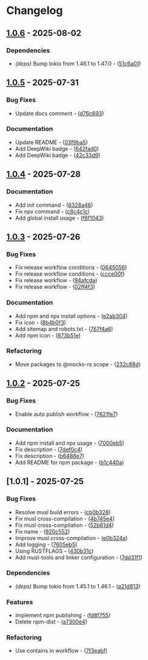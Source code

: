 # Changelog

## [1.0.6](https://github.com/mocks-rs/mocks/compare/1.0.5..1.0.6) - 2025-08-02

### Dependencies

- *(deps)* Bump tokio from 1.46.1 to 1.47.0 - ([51c6a01](https://github.com/mocks-rs/mocks/commit/51c6a014b5654d35b2b9078104765641de40d1c3))

## [1.0.5](https://github.com/mocks-rs/mocks/compare/1.0.4..1.0.5) - 2025-07-31

### Bug Fixes

- Update docs comment - ([d76c693](https://github.com/mocks-rs/mocks/commit/d76c693d4e4df13a4486dafa6cbdaad88acfd8c7))

### Documentation

- Update README - ([03f9ba5](https://github.com/mocks-rs/mocks/commit/03f9ba5ef019fc3e086335eb8d8f030088a7c035))
- Add DeepWiki badge - ([642fad0](https://github.com/mocks-rs/mocks/commit/642fad03c67a568dd8c674ecc50b925400c43219))
- Add DeepWiki badge - ([42c33d9](https://github.com/mocks-rs/mocks/commit/42c33d955ee01b7714aafb269b5eb6a2cef99e97))

## [1.0.4](https://github.com/mocks-rs/mocks/compare/1.0.3..1.0.4) - 2025-07-28

### Documentation

- Add init command - ([6328a46](https://github.com/mocks-rs/mocks/commit/6328a4657e5f8760f0cc9555caa6a2371a38759e))
- Fix npx command - ([c8c4c1c](https://github.com/mocks-rs/mocks/commit/c8c4c1c45c9f9724f6050577dae3a1dd09ef96eb))
- Add global install usage - ([f6f1043](https://github.com/mocks-rs/mocks/commit/f6f10434b17b844ee949b95cc327d57a9eabc42c))

## [1.0.3](https://github.com/mocks-rs/mocks/compare/1.0.2..1.0.3) - 2025-07-26

### Bug Fixes

- Fix release workflow conditions - ([0645056](https://github.com/mocks-rs/mocks/commit/064505649302c8780ab4d4aa78a4d6999fd3e176))
- Fix release workflow conditions - ([ccce00f](https://github.com/mocks-rs/mocks/commit/ccce00f65d92b662caf755b451ceb5a0e2cfeb35))
- Fix release workflow - ([94afcda](https://github.com/mocks-rs/mocks/commit/94afcdaac5e4d3a434a07fc579b6cec4c3716e16))
- Fix release workflow - ([02ff4f3](https://github.com/mocks-rs/mocks/commit/02ff4f318fc7c0dded7509dcb07a0b863c0a5ed8))

### Documentation

- Add npm and npx install options - ([e2ab304](https://github.com/mocks-rs/mocks/commit/e2ab30426d7a3d8d93bea7f4be7866a682fe9796))
- Fix icon - ([8b4b0f3](https://github.com/mocks-rs/mocks/commit/8b4b0f326741fcb45825e96032d952991c1f63be))
- Add sitemap and robots.txt - ([767f4a6](https://github.com/mocks-rs/mocks/commit/767f4a69d6632019fbf42b554b7783e691b95587))
- Add npm icon - ([873b51e](https://github.com/mocks-rs/mocks/commit/873b51ecee8bc47d928f0d10b0df58330d352fca))

### Refactoring

- Move packages to @mocks-rs scope - ([232c88d](https://github.com/mocks-rs/mocks/commit/232c88dbed7e141492cdba13d4c12d27f15c9f83))

## [1.0.2](https://github.com/mocks-rs/mocks/compare/1.0.1..1.0.2) - 2025-07-25

### Bug Fixes

- Enable auto publish workflow - ([7621fe7](https://github.com/mocks-rs/mocks/commit/7621fe7f4488ace59f2874016c4380ff7443e3f8))

### Documentation

- Add npm install and npx usage - ([7000eb5](https://github.com/mocks-rs/mocks/commit/7000eb593b4eb72d59b654821453b5095f1328e9))
- Fix description - ([7def0c4](https://github.com/mocks-rs/mocks/commit/7def0c4fd0e542c114869d73de69cf95237a7748))
- Fix description - ([b6488e7](https://github.com/mocks-rs/mocks/commit/b6488e75af06fba3f65e3d8f7c6ee157786b548d))
- Add README for npm package - ([b1c440a](https://github.com/mocks-rs/mocks/commit/b1c440ac25a42868eb905fc793a34eae884040b1))

## [1.0.1] - 2025-07-25

### Bug Fixes

- Resolve musl build errors - ([cb0b328](https://github.com/mocks-rs/mocks/commit/cb0b328b540a8b78a62f33604c541f74f96e559f))
- Fix musl cross-compilation - ([4b745e4](https://github.com/mocks-rs/mocks/commit/4b745e45314d44863a850c95ff45f2e9df4b1b73))
- Fix musl cross-compilation - ([52b61d4](https://github.com/mocks-rs/mocks/commit/52b61d43152c1f5f633ea0f8b646d987442021a1))
- Fix name - ([920c552](https://github.com/mocks-rs/mocks/commit/920c5522c564e3d463a57c2b3d152883e9fabfd8))
- Improve musl cross-compilation - ([e0b324a](https://github.com/mocks-rs/mocks/commit/e0b324ab0378e0a6708f81f2886dd37774123061))
- Add logging - ([7605eb5](https://github.com/mocks-rs/mocks/commit/7605eb58e5a4094944650ce7f6c0464adb0ded91))
- Using RUSTFLAGS - ([430b31c](https://github.com/mocks-rs/mocks/commit/430b31c3c86a2b0d0c7ffbe5cfc1a71506dc7789))
- Add musl-tools and linker configuration - ([7dd31f1](https://github.com/mocks-rs/mocks/commit/7dd31f19a007774e1934ac47297e1a2be3cd3558))

### Dependencies

- *(deps)* Bump tokio from 1.45.1 to 1.46.1 - ([a21d813](https://github.com/mocks-rs/mocks/commit/a21d8139a3755a843b948213cec345d6d180fe11))

### Features

- Implement npm publishing - ([fd8f755](https://github.com/mocks-rs/mocks/commit/fd8f755f271879d7054e6621c91b6fc92bad9024))
- Delete npm-dist - ([a7300e4](https://github.com/mocks-rs/mocks/commit/a7300e4dcffb280a169b5f56cc08fe1959587a6e))

### Refactoring

- Use contains in workflow - ([7f3eabf](https://github.com/mocks-rs/mocks/commit/7f3eabf5cd383c090bc838cdbfba7c7d226d274d))

<!-- generated by git-cliff -->
